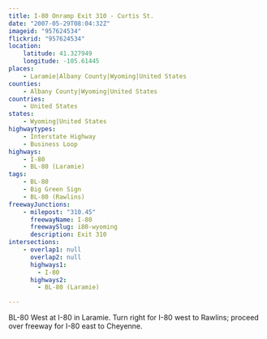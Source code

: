 ```yaml
---
title: I-80 Onramp Exit 310 - Curtis St.
date: "2007-05-29T08:04:32Z"
imageid: "957624534"
flickrid: "957624534"
location:
    latitude: 41.327949
    longitude: -105.61445
places:
    - Laramie|Albany County|Wyoming|United States
counties:
    - Albany County|Wyoming|United States
countries:
    - United States
states:
    - Wyoming|United States
highwaytypes:
    - Interstate Highway
    - Business Loop
highways:
    - I-80
    - BL-80 (Laramie)
tags:
    - BL-80
    - Big Green Sign
    - BL-80 (Rawlins)
freewayJunctions:
    - milepost: "310.45"
      freewayName: I-80
      freewaySlug: i80-wyoming
      description: Exit 310
intersections:
    - overlap1: null
      overlap2: null
      highways1:
        - I-80
      highways2:
        - BL-80 (Laramie)

---
```

BL-80 West at I-80 in Laramie.  Turn right for I-80 west to Rawlins; proceed over freeway for I-80 east to Cheyenne.